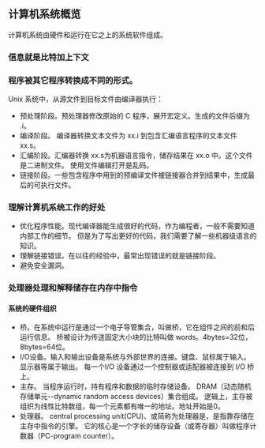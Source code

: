 ## 计算机系统概览

计算机系统由硬件和运行在它之上的系统软件组成。

### 信息就是比特加上下文

### 程序被其它程序转换成不同的形式。

Unix 系统中，从源文件到目标文件由编译器执行：
* 预处理阶段。预处理器修改原始的 C 程序，展开宏定义。生成的文件后缀为 .i。
* 编译阶段。 编译器转换文本文件为 xx.i 到包含汇编语言程序的文本文件 xx.s。
* 汇编阶段。汇编器转换 xx.s为机器语言指令，储存结果在 xx.o 中。这个文件是二进制文件。
  使用文件编辑打开是乱码。
* 链接阶段。一些包含程序中用到的预编译文件被链接器合并到结果中，生成最后的可执行文件。

### 理解计算机系统工作的好处

* 优化程序性能。现代编译器能生成很好的代码，作为编程者，一般不需要知道内部工作的细节。
  但是为了写出更好的代码，我们需要了解一些机器级语言的知识。
* 理解链接错误。在以往的经验中，最常出现错误的就是链接阶段。
* 避免安全漏洞。

### 处理器处理和解释储存在内存中指令

#### 系统的硬件组织
* 桥。在系统中运行是通过一个电子导管集合，叫做桥，它在组件之间的前和后运行信息。
  桥被设计为传送固定大小块的比特叫做 words。4bytes=32位，8bytes=64位。
* I/O设备。输入和输出设备是系统与外部世界的连接。键盘、鼠标属于输入。显示器等属于输出。
  每一个I/O 设备通过一个控制器或适配器被连接到 I/O 桥上。
* 主存。 当程序运行时，持有程序和数据的临时存储设备。 
  DRAM（动态随机存储单元--dynamic random access devices）集合组成。
  逻辑上，主存被组织为线性比特数组，每一个元素都有唯一的地址。地址开始是0。
* 处理器。 central processing unit(CPU)、或简称为处理器是，是指靠存储在主存中指令的引擎。
  它的核心是一个字长的储存设备（或寄存器）叫做程序计数器（PC-program counter）。
